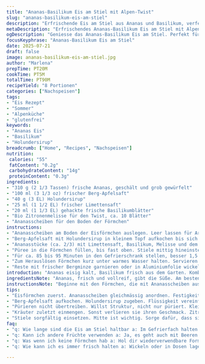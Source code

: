 ```yaml
---
title: "Ananas-Basilikum Eis am Stiel mit Alpen-Twist"
slug: "ananas-basilikum-eis-am-stiel"
description: "Erfrischende Eis am Stiel aus Ananas und Basilikum, verfeinert mit einem Hauch von Holundersirup und Berg-Apfelsaft. Statt Wasser wird leichter Saft verwendet, der dem Eis eine subtile Fruchtigkeit verleiht. Die Süße reduziert, damit die natürliche Frische der Zutaten im Vordergrund bleibt. Gefroren in Form von Stielen, ideal für heisse Sommertage in den Alpen. Ein sommerlicher Snack, der ganz ohne Milch und Gluten auskommt und durch die frischen Alpenkräuter perfekt zur Region passt."
metaDescription: "Erfrischendes Ananas-Basilikum Eis am Stiel mit Alpen-Twist. Ideal für heisse Sommertage. Frisch und glutenfrei."
ogDescription: "Geniesse das Ananas-Basilikum Eis am Stiel. Perfekt für den Sommer. Mit Holundersirup und Berg-Apfelsaft."
focusKeyphrase: "Ananas-Basilikum Eis am Stiel"
date: 2025-07-21
draft: false
image: ananas-basilikum-eis-am-stiel.jpg
author: "Marlena"
prepTime: PT20M
cookTime: PT5M
totalTime: PT90M
recipeYield: "8 Portionen"
categories: ["Nachspeisen"]
tags:
- "Eis Rezept"
- "Sommer"
- "Alpenküche"
- "glutenfrei"
keywords:
- "Ananas Eis"
- "Basilikum"
- "Holundersirup"
breadcrumb: ["Home", "Recipes", "Nachspeisen"]
nutrition: 
 calories: "55"
 fatContent: "0.2g"
 carbohydrateContent: "14g"
 proteinContent: "0.3g"
ingredients:
- "310 g (2 1/3 Tassen) frische Ananas, geschält und grob gewürfelt"
- "100 ml (3 1/3 oz) frischer Berg-Apfelsaft"
- "40 g (3 EL) Holundersirup"
- "25 ml (1 1/2 EL) frischer Limettensaft"
- "20 ml (1 1/3 EL) gehackte frische Basilikumblätter"
- "Bio Zitronenmelisse für den Twist, ca. 10 Blätter"
- "Ananasscheiben für den Boden der Förmchen"
instructions:
- "Ananasscheiben am Boden der Eisförmchen auslegen. Leer lassen für Aroma und Textur."
- "Berg-Apfelsaft mit Holundersirup in kleinem Topf aufkochen bis sich alles verbindet, ca. 4 Minuten. Zucker wird hier nicht extra gebraucht, Sirup süsst genug."
- "Ananasstücke (ca. 2/3) mit Limettensaft, Basilikum, Melisse und dem noch warmen Sirupsaft in Mixer geben. Kurz, aber gründlich pürieren. Nicht zu lange, etwas Struktur darf bleiben."
- "Püree in die Förmchen füllen, bis fast oben. Stiele mittig hineinstecken. Nicht zu fest drücken, sonst laufen Förmchen über."
- "Für ca. 85 bis 95 Minuten in den Gefrierschrank stellen, besser 1,5 Stunden für festes Ergebnis."
- "Zum Herauslösen Förmchen kurz unter warmes Wasser halten. Servieren bei Sonne. Kräuter harmonieren typisch alpin."
- "Reste mit frischer Bergminze garnieren oder in Aluminiumfolie wickeln, bleibt erholsam kühl."
introduction: "Ananas eisig kalt, Basilikum frisch aus dem Garten. Kombiniert mit etwas Zitronenmelisse – alpine Kräuter, die wachsen neben den Saumpfaden in den Bergen. Kein Zucker pur, sondern Holunder als Natur-Süsse. Berg-Apfelsaft statt Wasser. Fruchtechtes Erlebnis. Die Förmchen gefüllt mit Stücken von Ananas für Textur. Alpen-Geschmack ohne Milch, ohne Gluten, leicht und frisch. Für Wanderer. Für Kinder. Für alle, die das Ursprüngliche suchen in der Hitze. Kein Aufwand. Perfekt für die kleinen Pausen auf der Alm. Schnell gemacht. Länger haltbar. Sommer im Glas und Stiel. Die Kombination grün-fruchtig mit Zitrus. So schmeckt die Höhenluft auf der Zunge. Süß trifft würzig, frisch trifft cremig nur durch Gefrorenes, zerschmelzend auf der Zunge. Jeder Löffel ein Hauch von Alpen-sommer. Natur pur. Keine Kompromisse. Einfach raus, Stiel rein – und los. Arbeitslosigkeit für den Ofen. Nur Kälte, die das bewusst erhält und bewahrt."
ingredientsNote: "Ananas, frisch und vollreif, gibt die Süße. Am besten regionales Bio-Obst oder von einem guten Marktstandiener. Berg-Apfelsaft hebt die Region hervor – aus dem Appenzeller Land oder dem Genferseegebiet, wo Äpfel in Höhenlagen wachsen. Holundersirup als Ersatz für Zucker – süßt natürlich und gibt eine florale Note, die vom Basilikum und der Zitronenmelisse aufgefangen wird. Basilikum frisch, gehackt, bietet die unverwechselbare Kräuternote. Zitronenmelisse als kleine Sondernote, typisch in Alpenkräutergärten, gibt frische Zitrus-Noten und eine subtile Bitterkeit. Limettensaft zum Frischeschub, wichtig, um die Fruchtfestigkeit zu bewahren. Proportionen sind reduziert, um den natürlichen Aromen mehr Raum zu geben. Die Förmchen am besten mit etwas Ananas untermischen, für Knautsch und Volumen beim Kauen, anstatt eines komplett homogenen Eis. Wiederverwendbare Silikonformen aus der Region sind ideal, da sie Wärme gut leiten beim Auftauen. Es ist keine Milch oder Käse nötig, aber die Kräuter und Säfte machen es zu einem kulinarisch würdigen Snack aus den Alpen."
instructionsNote: "Beginne mit den Förmchen, die mit Ananasscheiben ausgelegt werden – so bilden sie am Ende eine solide Basis und optisch sieht das ansprechend aus. Wichtig ist das Aufkochen vom Berg-Apfelsaft mit Holundersirup – es verbindet die Süße und würzt minimal, ohne zu dominant zu sein. Das Pürieren sollte nicht zu lange dauern, um noch kleine Fruchtstückchen im Eis zu haben. Basilikum und Zitronenmelisse werden ganz zuletzt zugefügt, damit die Kräuter ihren Geschmack nicht verlieren. Die Mischung dann in Förmchen füllen – Achtung auf die Stiele, sie müssen mittig sitzen, damit später alle Seiten gleichfrieren. Das Einfrieren ideal für 1,5 Stunden, nicht zu kurz, sonst werden die Riegel brüchig beim Herauslösen. Warmes Wasser an die Förmchen halten, maximal 10 Sekunden, sonst schmilzt das Eis. Zum Servieren Kräuterzweige oder kleine Fruchtschnitze als Beigabe. Schnell gemacht, keine extra Kühlung außer Gefrierschrank notwendig. Gut zu transportieren für Ausflüge oder Kindergeburtstag im Bergdorf."
tips:
- "Eisförmchen zuerst. Ananasscheiben gleichmässig anordnen. Festigkeit ist wichtig. Wenn sie drinnen bleiben, bildet dies die Basis. Sie sehen gut aus."
- "Berg-Apfelsaft aufkochen. Holundersirup zugeben. Flüssigkeit vereinfacht das Mischen. Nicht zu lange kochen. Achte darauf, dass die Aromen gut verbunden sind. Süß ist genug."
- "Pürieren nicht übertreiben. Willst Struktur, nicht nur püriert. Kleiner Fruchtstückchen sind wichtig. Roberts lockern den Geschmack beim Eisgenuss. Frisch muss bleiben."
- "Kräuter zuletzt einmengen. Sonst verlieren sie ihren Geschmack. Zitronenmelissegeklaut ein Geschmackshoch. Perfekt für Alpenlage. Basilikum gut hacken, aber nicht zerdrücken."
- "Stiele sorgfältig einsetzen. Mitte ist wichtig. Sorge dafür, dass sie gerade sind. Ansonsten läuft Eis über beim Gefrieren. Einfrieren mindestens eineinhalb Stunden."
faq:
- "q: Wie lange sind die Eis am Stiel haltbar a: Im Gefrierfach halten sie sich mehrere Wochen. Aber beachten, Frost kann Geschmack verändern. Optimalverbrauch in vier Wochen."
- "q: Kann ich andere Früchte verwenden a: Ja, es geht auch mit Beeren. Aber denk daran, Aromen angepassen. Mischung testen, fruchtig, süß, sauer, alles möglich."
- "q: Was wenn ich keine Förmchen hab a: Hol dir wiederverwendbare Formen. Oder benutze Becher. Einfache Alternativen. Zerkleinern vor dem Servieren."
- "q: Wie kann ich es immer frisch halten a: Wickeln oder in Dosen lagern. Und immer gut verschließen. Schützen vor Frostgeschmack. Einfache Tipps machen viel aus."

---
```

